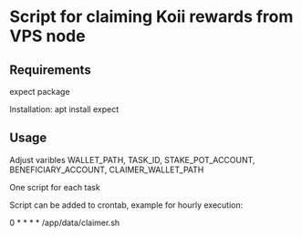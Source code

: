 # Script for claiming Koii rewards from VPS node

## Requirements
expect package

Installation: apt install expect

## Usage

Adjust varibles WALLET_PATH, TASK_ID, STAKE_POT_ACCOUNT, BENEFICIARY_ACCOUNT, CLAIMER_WALLET_PATH

One script for each task

Script can be added to crontab, example for hourly execution:

0 * * * * /app/data/claimer.sh